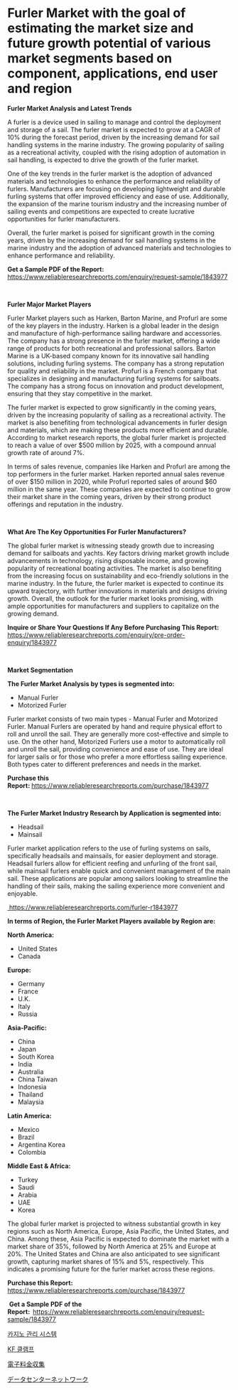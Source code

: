 <p><h1>Furler Market with the goal of estimating the market size and future growth potential of various market segments based on component, applications, end user and region</h1></p><p><strong>Furler Market Analysis and Latest Trends</strong></p>
<p><p>A furler is a device used in sailing to manage and control the deployment and storage of a sail. The furler market is expected to grow at a CAGR of 10% during the forecast period, driven by the increasing demand for sail handling systems in the marine industry. The growing popularity of sailing as a recreational activity, coupled with the rising adoption of automation in sail handling, is expected to drive the growth of the furler market.</p><p>One of the key trends in the furler market is the adoption of advanced materials and technologies to enhance the performance and reliability of furlers. Manufacturers are focusing on developing lightweight and durable furling systems that offer improved efficiency and ease of use. Additionally, the expansion of the marine tourism industry and the increasing number of sailing events and competitions are expected to create lucrative opportunities for furler manufacturers.</p><p>Overall, the furler market is poised for significant growth in the coming years, driven by the increasing demand for sail handling systems in the marine industry and the adoption of advanced materials and technologies to enhance performance and reliability.</p></p>
<p><strong>Get a Sample PDF of the Report:&nbsp;</strong> <a href="https://www.reliableresearchreports.com/enquiry/request-sample/1843977">https://www.reliableresearchreports.com/enquiry/request-sample/1843977</a></p>
<p>&nbsp;</p>
<p><strong>Furler Major Market Players</strong></p>
<p><p>Furler Market players such as Harken, Barton Marine, and Profurl are some of the key players in the industry. Harken is a global leader in the design and manufacture of high-performance sailing hardware and accessories. The company has a strong presence in the furler market, offering a wide range of products for both recreational and professional sailors. Barton Marine is a UK-based company known for its innovative sail handling solutions, including furling systems. The company has a strong reputation for quality and reliability in the market. Profurl is a French company that specializes in designing and manufacturing furling systems for sailboats. The company has a strong focus on innovation and product development, ensuring that they stay competitive in the market.</p><p>The furler market is expected to grow significantly in the coming years, driven by the increasing popularity of sailing as a recreational activity. The market is also benefiting from technological advancements in furler design and materials, which are making these products more efficient and durable. According to market research reports, the global furler market is projected to reach a value of over $500 million by 2025, with a compound annual growth rate of around 7%.</p><p>In terms of sales revenue, companies like Harken and Profurl are among the top performers in the furler market. Harken reported annual sales revenue of over $150 million in 2020, while Profurl reported sales of around $60 million in the same year. These companies are expected to continue to grow their market share in the coming years, driven by their strong product offerings and reputation in the industry.</p></p>
<p>&nbsp;</p>
<p><strong>What Are The Key Opportunities For Furler Manufacturers?</strong></p>
<p><p>The global furler market is witnessing steady growth due to increasing demand for sailboats and yachts. Key factors driving market growth include advancements in technology, rising disposable income, and growing popularity of recreational boating activities. The market is also benefiting from the increasing focus on sustainability and eco-friendly solutions in the marine industry. In the future, the furler market is expected to continue its upward trajectory, with further innovations in materials and designs driving growth. Overall, the outlook for the furler market looks promising, with ample opportunities for manufacturers and suppliers to capitalize on the growing demand.</p></p>
<p><strong>Inquire or Share Your Questions If Any Before Purchasing This Report:</strong> <a href="https://www.reliableresearchreports.com/enquiry/pre-order-enquiry/1843977">https://www.reliableresearchreports.com/enquiry/pre-order-enquiry/1843977</a></p>
<p>&nbsp;</p>
<p><strong>Market Segmentation</strong></p>
<p><strong>The Furler Market Analysis by types is segmented into:</strong></p>
<p><ul><li>Manual Furler</li><li>Motorized Furler</li></ul></p>
<p><p>Furler market consists of two main types - Manual Furler and Motorized Furler. Manual Furlers are operated by hand and require physical effort to roll and unroll the sail. They are generally more cost-effective and simple to use. On the other hand, Motorized Furlers use a motor to automatically roll and unroll the sail, providing convenience and ease of use. They are ideal for larger sails or for those who prefer a more effortless sailing experience. Both types cater to different preferences and needs in the market.</p></p>
<p><strong>Purchase this Report:&nbsp;</strong><a href="https://www.reliableresearchreports.com/purchase/1843977">https://www.reliableresearchreports.com/purchase/1843977</a></p>
<p>&nbsp;</p>
<p><strong>The Furler Market Industry Research by Application is segmented into:</strong></p>
<p><ul><li>Headsail</li><li>Mainsail</li></ul></p>
<p><p>Furler market application refers to the use of furling systems on sails, specifically headsails and mainsails, for easier deployment and storage. Headsail furlers allow for efficient reefing and unfurling of the front sail, while mainsail furlers enable quick and convenient management of the main sail. These applications are popular among sailors looking to streamline the handling of their sails, making the sailing experience more convenient and enjoyable.</p></p>
<p><a href="https://www.reliableresearchreports.com/furler-r1843977">&nbsp;https://www.reliableresearchreports.com/furler-r1843977</a></p>
<p><strong>In terms of Region, the Furler Market Players available by Region are:</strong></p>
<p>
    <p> <strong> North America: </strong>
        <ul>
            <li>United States</li>
            <li>Canada</li>
        </ul>
        </p> 
    <p> <strong> Europe: </strong>
        <ul>
            <li>Germany</li>
            <li>France</li>
            <li>U.K.</li>
            <li>Italy</li>
            <li>Russia</li>
        </ul>
        </p> 
    <p> <strong> Asia-Pacific: </strong>
        <ul>
            <li>China</li>
            <li>Japan</li>
            <li>South Korea</li>
            <li>India</li>
            <li>Australia</li>
            <li>China Taiwan</li>
            <li>Indonesia</li>
            <li>Thailand</li>
            <li>Malaysia</li>
        </ul>
        </p> 
    <p> <strong> Latin America: </strong>
        <ul>
            <li>Mexico</li>
            <li>Brazil</li>
            <li>Argentina Korea</li>
            <li>Colombia</li>
        </ul>
        </p> 
    <p> <strong> Middle East & Africa: </strong>
        <ul>
            <li>Turkey</li>
            <li>Saudi</li>
            <li>Arabia</li>
            <li>UAE</li>
            <li>Korea</li>
        </ul>
    </p>
    </p>
<p><p>The global furler market is projected to witness substantial growth in key regions such as North America, Europe, Asia Pacific, the United States, and China. Among these, Asia Pacific is expected to dominate the market with a market share of 35%, followed by North America at 25% and Europe at 20%. The United States and China are also anticipated to see significant growth, capturing market shares of 15% and 5%, respectively. This indicates a promising future for the furler market across these regions.</p></p>
<p><strong>Purchase this Report: </strong><a href="https://www.reliableresearchreports.com/purchase/1843977">https://www.reliableresearchreports.com/purchase/1843977</a></p>
<p>&nbsp;<strong>Get a Sample PDF of the Report:&nbsp;&nbsp;</strong><a href="https://www.reliableresearchreports.com/enquiry/request-sample/1843977">https://www.reliableresearchreports.com/enquiry/request-sample/1843977</a></p>
<p><strong></strong></p>
<p><p><a href="https://medium.com/@audieyost2004/%EC%B9%B4%EC%A7%80%EB%85%B8-%EA%B4%80%EB%A6%AC-%EC%8B%9C%EC%8A%A4%ED%85%9C-%EC%8B%9C%EC%9E%A5-%EA%B7%9C%EB%AA%A8%EB%8A%94-%EC%84%B8%EA%B3%84-%EC%82%B0%EC%97%85%EC%97%90%EC%84%9C-%EC%B5%9C%EA%B3%A0%EC%9D%98-%EB%A7%88%EC%BC%80%ED%8C%85-%EC%B1%84%EB%84%90%EC%9D%84-%EB%B3%B4%EC%97%AC%EC%A4%8D%EB%8B%88%EB%8B%A4-fd3181c71c33">카지노 관리 시스템</a></p><p><a href="https://medium.com/@marymorgan1939/kf-%ED%81%B4%EB%9E%A8%ED%94%84-%EC%8B%9C%EC%9E%A5-%EA%B7%9C%EB%AA%A8-%EC%8B%9C%EC%9E%A5-%EC%A0%84%EB%A7%9D-%EB%B0%8F-%EC%8B%9C%EC%9E%A5-%EC%98%88%EC%B8%A1-2024%EB%85%84%EB%B6%80%ED%84%B0-2031%EB%85%84%EA%B9%8C%EC%A7%80-87f306949acd">KF 클램프</a></p><p><a href="https://medium.com/@skyleridges76856/%E9%9B%BB%E5%AD%90%E6%96%99%E9%87%91%E5%8F%8E%E5%8F%97%E5%B8%82%E5%A0%B4%E3%81%AE%E3%83%88%E3%83%AC%E3%83%B3%E3%83%89%E3%81%A8%E5%B8%82%E5%A0%B4%E5%88%86%E6%9E%90%E3%81%AF-2024%E5%B9%B4%E3%81%8B%E3%82%892031%E5%B9%B4%E3%81%BE%E3%81%A7%E3%81%AE%E4%BA%88%E6%B8%AC%E3%81%95%E3%82%8C%E3%81%A6%E3%81%84%E3%81%BE%E3%81%99-a142e1b7a7b7">電子料金収集</a></p><p><a href="https://medium.com/@dominicalsop1/%E3%83%87%E3%83%BC%E3%82%BF%E3%82%BB%E3%83%B3%E3%82%BF%E3%83%BC%E3%83%8D%E3%83%83%E3%83%88%E3%83%AF%E3%83%BC%E3%82%AD%E3%83%B3%E3%82%B0%E5%B8%82%E5%A0%B4%E3%81%AE%E3%83%A1%E3%83%88%E3%83%AA%E3%83%83%E3%82%AF%E3%82%B9%E3%82%92%E8%A7%A3%E8%AA%AD%E3%81%99%E3%82%8B-%E5%B8%82%E5%A0%B4%E3%82%B7%E3%82%A7%E3%82%A2-%E3%83%88%E3%83%AC%E3%83%B3%E3%83%89-%E3%81%8A%E3%82%88%E3%81%B3%E6%88%90%E9%95%B7%E3%83%91%E3%82%BF%E3%83%BC%E3%83%B3-e7f1ccc2bea9">データセンターネットワーク</a></p></p>
